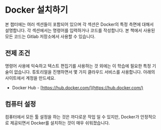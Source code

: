 # Docker 설치하기

본 챕터에는 여러 섹션들이 포함되어 있으며 각 섹션은 Docker의 특정 측면에 대해서 설명합니다. 각 섹션에서는 명령어를 입력하거나 코드를 작성합니다. 본 책에서 사용된 모든 코드는 Gitlab 저장소에서 사용할 수 있습니다.

## 전제 조건

명령어 사용에 익숙하고 텍스트 편집기를 사용하는 것 외에는 이 학습에 필요한 특정 기술이 없습니다. 튜토리얼을 진행하면서 몇 가지 클라우드 서비스를 사용합니다. 아래의 사이트에서 계정을 만드세요.

* Docker Hub - [https://hub.docker.com/](https://hub.docker.com/)

## 컴퓨터 설정

컴퓨터에서 모든 툴 설정을 하는 것은 까다로운 작업 일 수 있지만, Docker가 안정적으로 제공되면서 Docker를 설치하는 것이 매우 쉬워졌습니다.

